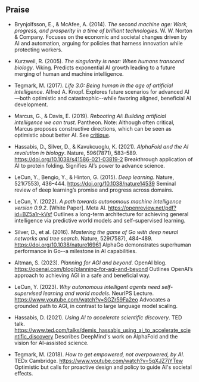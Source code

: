 
## Praise

- Brynjolfsson, E., & McAfee, A. (2014). *The second machine age: Work, progress,
  and prosperity in a time of brilliant technologies*. W. W. Norton & Company.
  Focuses on the economic and societal changes driven by AI and automation, arguing
  for policies that harness innovation while protecting workers.

- Kurzweil, R. (2005). *The singularity is near: When humans transcend biology*. Viking.
  Predicts exponential AI growth leading to a future merging of human and machine intelligence.

- Tegmark, M. (2017). *Life 3.0: Being human in the age of artificial intelligence*. Alfred A. Knopf.
  Explores future scenarios for advanced AI—both optimistic and catastrophic--while
  favoring aligned, beneficial AI development.

- Marcus, G., & Davis, E. (2019). *Rebooting AI: Building artificial intelligence we can trust*. Pantheon.
  Note: Although often critical, Marcus proposes constructive directions, which can be
  seen as optimistic about better AI. See [critique](./critique/).

- Hassabis, D., Silver, D., & Kavukcuoglu, K. (2021). *AlphaFold and the AI revolution
  in biology*. Nature, 596(7871), 583–589. https://doi.org/10.1038/s41586-021-03819-2
  Breakthrough application of AI to protein folding. Signifies AI’s power to advance science.

- LeCun, Y., Bengio, Y., & Hinton, G. (2015). *Deep learning*. Nature, 521(7553), 436–444.
  https://doi.org/10.1038/nature14539
  Seminal review of deep learning’s promise and progress across domains.

- LeCun, Y. (2022). *A path towards autonomous machine intelligence version 0.9.2*.
  [White Paper]. Meta AI. https://openreview.net/pdf?id=BZ5a1r-kVsf
  Outlines a long-term architecture for achieving general intelligence via
  predictive world models and self-supervised learning.

- Silver, D., et al. (2016). *Mastering the game of Go with deep neural networks and tree search*.
  Nature, 529(7587), 484–489. https://doi.org/10.1038/nature16961
  AlphaGo demonstrates superhuman performance in Go--a milestone in AI capabilities.

- Altman, S. (2023). *Planning for AGI and beyond*. OpenAI blog.
  https://openai.com/blog/planning-for-agi-and-beyond
  Outlines OpenAI’s approach to achieving AGI in a safe and beneficial way.

- LeCun, Y. (2023). *Why autonomous intelligent agents need self-supervised
  learning and world models*. NeurIPS Lecture.
  https://www.youtube.com/watch?v=SGZr59Fa2eo
  Advocates a grounded path to AGI, in contrast to large language model scaling.

- Hassabis, D. (2021). *Using AI to accelerate scientific discovery*. TED talk.
  https://www.ted.com/talks/demis_hassabis_using_ai_to_accelerate_scientific_discovery
  Describes DeepMind's work on AlphaFold and the vision for AI-assisted science.

- Tegmark, M. (2018). *How to get empowered, not overpowered, by AI*. TEDx Cambridge.
  https://www.youtube.com/watch?v=5qXJZ7jYTew
  Optimistic but calls for proactive design and policy to guide AI's societal effects.

